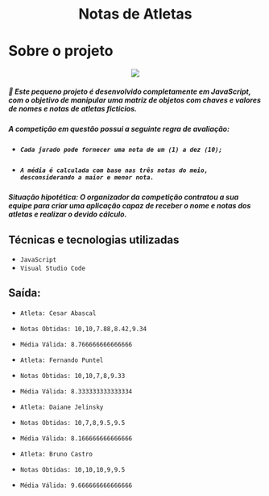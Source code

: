 <h1 align="center"> Notas de Atletas </h1>

# Sobre o projeto

<p align="center">
<img src="http://img.shields.io/static/v1?label=STATUS&message=EM%20DESENVOLVIMENTO&color=GREEN&style=for-the-badge"/>
</p>

<h5> 🔨 Este pequeno projeto é desenvolvido completamente em JavaScript, com o objetivo de manipular uma matriz de objetos com chaves e valores de nomes e notas de atletas ficticios.</h5>

##### A competição em questão possui a seguinte regra de avaliação:

+ ##### ``Cada jurado pode fornecer uma nota de um (1) a dez (10);``
+ ##### ``A média é calculada com base nas três notas do meio, desconsiderando a maior e menor nota.``

##### Situação hipotética: O organizador da competição contratou a sua equipe para criar uma aplicação capaz de receber o nome e notas dos atletas e realizar o devido cálculo.

## Técnicas e tecnologias utilizadas

- ``JavaScript``
- ``Visual Studio Code``

## Saída:

- ``Atleta: Cesar Abascal``
- ``Notas Obtidas: 10,10,7.88,8.42,9.34``
- ``Média Válida: 8.766666666666666``

- ``Atleta: Fernando Puntel``
- ``Notas Obtidas: 10,10,7,8,9.33``
- ``Média Válida: 8.333333333333334``

- ``Atleta: Daiane Jelinsky``
- ``Notas Obtidas: 10,7,8,9.5,9.5``
- ``Média Válida: 8.166666666666666``

- ``Atleta: Bruno Castro``
- ``Notas Obtidas: 10,10,10,9,9.5``
- ``Média Válida: 9.666666666666666``

